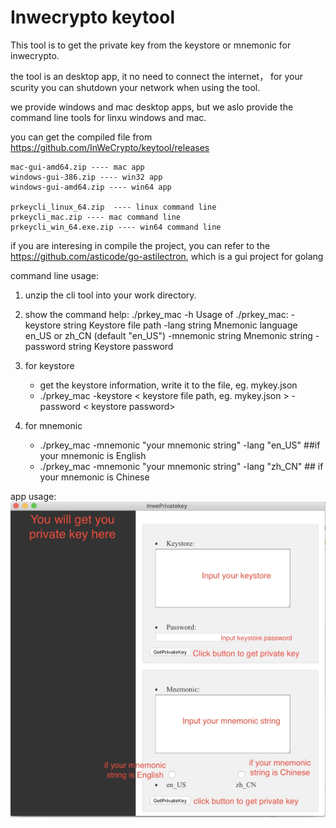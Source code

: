 # Inwecrypto keytool

This tool is to get the private key from the keystore or mnemonic for inwecrypto.

the tool is an desktop app, it no need to connect the internet， for your scurity you can shutdown your network when using the tool.

we provide windows and mac desktop apps, but we aslo provide the command line tools for linxu windows and mac.

you can get the compiled file from https://github.com/InWeCrypto/keytool/releases

```
mac-gui-amd64.zip ---- mac app
windows-gui-386.zip ---- win32 app
windows-gui-amd64.zip ---- win64 app

prkeycli_linux_64.zip  ---- linux command line 
prkeycli_mac.zip ---- mac command line 
prkeycli_win_64.exe.zip ---- win64 command line
```

if you are interesing in compile the project, you can refer to the https://github.com/asticode/go-astilectron, which is a gui project for golang



command line usage:

1) unzip the cli tool into your work directory.
2) show the command help:
./prkey_mac -h
Usage of ./prkey_mac:
  -keystore string
    	Keystore file path
  -lang string
    	Mnemonic language en_US or zh_CN (default "en_US")
  -mnemonic string
    	Mnemonic string
  -password string
    	Keystore password

3) for keystore
    * get the keystore information, write it to the file, eg. mykey.json
    * ./prkey_mac -keystore < keystore file path, eg. mykey.json > -password < keystore password>

4) for mnemonic
    * ./prkey_mac -mnemonic "your mnemonic string" -lang "en_US"  ##if your mnemonic is English 
    * ./prkey_mac -mnemonic "your mnemonic string" -lang "zh_CN"  ## if your mnemonic is Chinese

app usage:
![app usage](https://github.com/InWeCrypto/keytool/blob/master/app_usage.jpg?raw=true)
